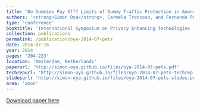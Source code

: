 ```yaml
---
title: 'Do Dummies Pay Off? Limits of Dummy Traffic Protection in Anonymous Communications'
authors: '<strong>Simon Oya</strong>, Carmela Troncoso, and Fernando Pérez-González'
type: 'conference'
booktitle: 'International Symposium on Privacy Enhancing Technologies (PETS)'
collection: publications
permalink: /publication/oya-2014-07-pets
date: 2014-07-16
year: 2014
pages: '204-223'
location: 'Amsterdam, Netherlands'
paperurl: 'http://simon-oya.github.io/files/oya-2014-07-pets.pdf'
techrepurl: 'http://simon-oya.github.io/files/oya-2014-07-pets-techrep.pdf'
slidesurl: 'http://simon-oya.github.io/files/oya-2014-07-pets-slides.pdf'
area: 'anon'
---
```


[Download paper here](http://simon-oya.github.io/files/oya-2014-07-pets.pdf)
